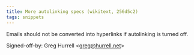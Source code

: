 ```yaml
---
title: More autolinking specs (wikitext, 256d5c2)
tags: snippets
---
```


Emails should not be converted into hyperlinks if autolinking is turned off.

Signed-off-by: Greg Hurrell &lt;greg@hurrell.net&gt;
